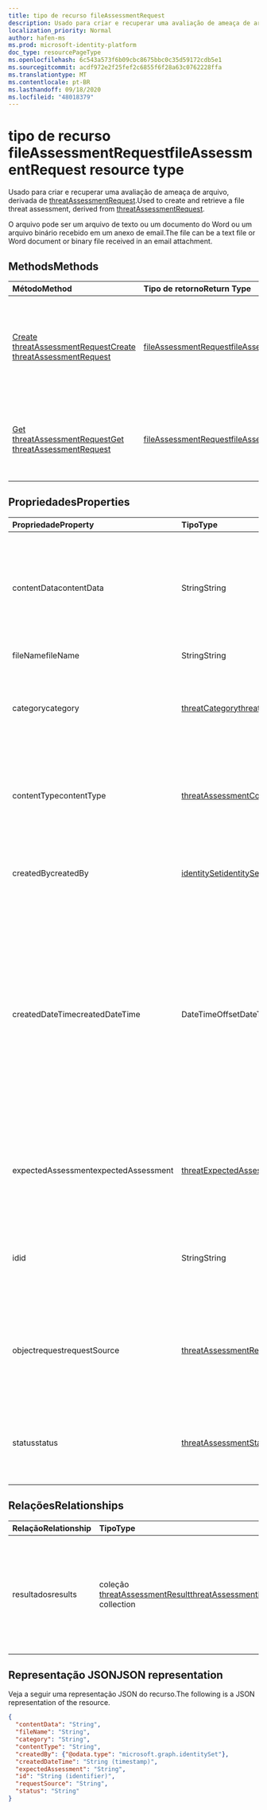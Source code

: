 ```yaml
---
title: tipo de recurso fileAssessmentRequest
description: Usado para criar e recuperar uma avaliação de ameaça de arquivo.
localization_priority: Normal
author: hafen-ms
ms.prod: microsoft-identity-platform
doc_type: resourcePageType
ms.openlocfilehash: 6c543a573f6b09cbc8675bbc0c35d59172cdb5e1
ms.sourcegitcommit: acdf972e2f25fef2c6855f6f28a63c0762228ffa
ms.translationtype: MT
ms.contentlocale: pt-BR
ms.lasthandoff: 09/18/2020
ms.locfileid: "48018379"
---
```

# <a name="fileassessmentrequest-resource-type"></a><span data-ttu-id="7540b-103">tipo de recurso fileAssessmentRequest</span><span class="sxs-lookup"><span data-stu-id="7540b-103">fileAssessmentRequest resource type</span></span>

<span data-ttu-id="7540b-104">Usado para criar e recuperar uma avaliação de ameaça de arquivo, derivada de [threatAssessmentRequest](threatAssessmentRequest.md).</span><span class="sxs-lookup"><span data-stu-id="7540b-104">Used to create and retrieve a file threat assessment, derived from [threatAssessmentRequest](threatAssessmentRequest.md).</span></span>

<span data-ttu-id="7540b-105">O arquivo pode ser um arquivo de texto ou um documento do Word ou um arquivo binário recebido em um anexo de email.</span><span class="sxs-lookup"><span data-stu-id="7540b-105">The file can be a text file or Word document or binary file received in an email attachment.</span></span>

## <a name="methods"></a><span data-ttu-id="7540b-106">Methods</span><span class="sxs-lookup"><span data-stu-id="7540b-106">Methods</span></span>

| <span data-ttu-id="7540b-107">Método</span><span class="sxs-lookup"><span data-stu-id="7540b-107">Method</span></span>       | <span data-ttu-id="7540b-108">Tipo de retorno</span><span class="sxs-lookup"><span data-stu-id="7540b-108">Return Type</span></span> | <span data-ttu-id="7540b-109">Descrição</span><span class="sxs-lookup"><span data-stu-id="7540b-109">Description</span></span> |
|:-------------|:------------|:------------|
| [<span data-ttu-id="7540b-110">Create threatAssessmentRequest</span><span class="sxs-lookup"><span data-stu-id="7540b-110">Create threatAssessmentRequest</span></span>](../api/informationprotection-post-threatassessmentrequests.md) | [<span data-ttu-id="7540b-111">fileAssessmentRequest</span><span class="sxs-lookup"><span data-stu-id="7540b-111">fileAssessmentRequest</span></span>](fileAssessmentRequest.md) | <span data-ttu-id="7540b-112">Crie uma nova solicitação de avaliação de arquivo postando um objeto **fileAssessmentRequest** .</span><span class="sxs-lookup"><span data-stu-id="7540b-112">Create a new file assessment request by posting a **fileAssessmentRequest** object.</span></span> |
| [<span data-ttu-id="7540b-113">Get threatAssessmentRequest</span><span class="sxs-lookup"><span data-stu-id="7540b-113">Get threatAssessmentRequest</span></span>](../api/threatassessmentrequest-get.md) | [<span data-ttu-id="7540b-114">fileAssessmentRequest</span><span class="sxs-lookup"><span data-stu-id="7540b-114">fileAssessmentRequest</span></span>](fileassessmentrequest.md) | <span data-ttu-id="7540b-115">Leia as propriedades e os relacionamentos de um objeto **fileAssessmentRequest** .</span><span class="sxs-lookup"><span data-stu-id="7540b-115">Read the properties and relationships of a **fileAssessmentRequest** object.</span></span> |

## <a name="properties"></a><span data-ttu-id="7540b-116">Propriedades</span><span class="sxs-lookup"><span data-stu-id="7540b-116">Properties</span></span>

| <span data-ttu-id="7540b-117">Propriedade</span><span class="sxs-lookup"><span data-stu-id="7540b-117">Property</span></span>     | <span data-ttu-id="7540b-118">Tipo</span><span class="sxs-lookup"><span data-stu-id="7540b-118">Type</span></span>        | <span data-ttu-id="7540b-119">Descrição</span><span class="sxs-lookup"><span data-stu-id="7540b-119">Description</span></span> |
|:-------------|:------------|:------------|
|<span data-ttu-id="7540b-120">contentData</span><span class="sxs-lookup"><span data-stu-id="7540b-120">contentData</span></span>|<span data-ttu-id="7540b-121">String</span><span class="sxs-lookup"><span data-stu-id="7540b-121">String</span></span>|<span data-ttu-id="7540b-122">Conteúdo de arquivo codificado em base64.</span><span class="sxs-lookup"><span data-stu-id="7540b-122">Base64 encoded file content.</span></span> <span data-ttu-id="7540b-123">O conteúdo do arquivo não pode buscar de volta porque não está armazenado.</span><span class="sxs-lookup"><span data-stu-id="7540b-123">The file content cannot fetch back because it isn't stored.</span></span>|
|<span data-ttu-id="7540b-124">fileName</span><span class="sxs-lookup"><span data-stu-id="7540b-124">fileName</span></span>|<span data-ttu-id="7540b-125">String</span><span class="sxs-lookup"><span data-stu-id="7540b-125">String</span></span>|<span data-ttu-id="7540b-126">O nome do arquivo.</span><span class="sxs-lookup"><span data-stu-id="7540b-126">The file name.</span></span>|
|<span data-ttu-id="7540b-127">category</span><span class="sxs-lookup"><span data-stu-id="7540b-127">category</span></span>|[<span data-ttu-id="7540b-128">threatCategory</span><span class="sxs-lookup"><span data-stu-id="7540b-128">threatCategory</span></span>](enums.md#threatcategory-values)|<span data-ttu-id="7540b-129">A categoria da ameaça.</span><span class="sxs-lookup"><span data-stu-id="7540b-129">The threat category.</span></span> <span data-ttu-id="7540b-130">Os valores possíveis são: `spam`, `phishing`, `malware`.</span><span class="sxs-lookup"><span data-stu-id="7540b-130">Possible values are: `spam`, `phishing`, `malware`.</span></span>|
|<span data-ttu-id="7540b-131">contentType</span><span class="sxs-lookup"><span data-stu-id="7540b-131">contentType</span></span>|[<span data-ttu-id="7540b-132">threatAssessmentContentType</span><span class="sxs-lookup"><span data-stu-id="7540b-132">threatAssessmentContentType</span></span>](enums.md#threatassessmentcontenttype-values)|<span data-ttu-id="7540b-133">O tipo de conteúdo de avaliação de ameaça.</span><span class="sxs-lookup"><span data-stu-id="7540b-133">The content type of threat assessment.</span></span> <span data-ttu-id="7540b-134">Os valores possíveis são: `mail`, `url`, `file`.</span><span class="sxs-lookup"><span data-stu-id="7540b-134">Possible values are: `mail`, `url`, `file`.</span></span>|
|<span data-ttu-id="7540b-135">createdBy</span><span class="sxs-lookup"><span data-stu-id="7540b-135">createdBy</span></span>|[<span data-ttu-id="7540b-136">identitySet</span><span class="sxs-lookup"><span data-stu-id="7540b-136">identitySet</span></span>](identityset.md)|<span data-ttu-id="7540b-137">O criador da solicitação de avaliação de ameaças.</span><span class="sxs-lookup"><span data-stu-id="7540b-137">The threat assessment request creator.</span></span>|
|<span data-ttu-id="7540b-138">createdDateTime</span><span class="sxs-lookup"><span data-stu-id="7540b-138">createdDateTime</span></span>|<span data-ttu-id="7540b-139">DateTimeOffset</span><span class="sxs-lookup"><span data-stu-id="7540b-139">DateTimeOffset</span></span>|<span data-ttu-id="7540b-140">O tipo Timestamp representa informações de data e hora usando o formato ISO 8601 e está sempre no horário UTC.</span><span class="sxs-lookup"><span data-stu-id="7540b-140">The Timestamp type represents date and time information using ISO 8601 format and is always in UTC time.</span></span> <span data-ttu-id="7540b-141">Por exemplo, meia-noite em UTC no dia 1º de janeiro de 2014 teria esta aparência: `'2014-01-01T00:00:00Z'`.</span><span class="sxs-lookup"><span data-stu-id="7540b-141">For example, midnight UTC on Jan 1, 2014 would look like this: `'2014-01-01T00:00:00Z'`.</span></span>|
|<span data-ttu-id="7540b-142">expectedAssessment</span><span class="sxs-lookup"><span data-stu-id="7540b-142">expectedAssessment</span></span>|[<span data-ttu-id="7540b-143">threatExpectedAssessment</span><span class="sxs-lookup"><span data-stu-id="7540b-143">threatExpectedAssessment</span></span>](enums.md#threatexpectedassessment-values)|<span data-ttu-id="7540b-144">A avaliação esperada do emissor.</span><span class="sxs-lookup"><span data-stu-id="7540b-144">The expected assessment from submitter.</span></span> <span data-ttu-id="7540b-145">Os valores possíveis são: `block` e `unblock`.</span><span class="sxs-lookup"><span data-stu-id="7540b-145">Possible values are: `block`, `unblock`.</span></span>|
|<span data-ttu-id="7540b-146">id</span><span class="sxs-lookup"><span data-stu-id="7540b-146">id</span></span>|<span data-ttu-id="7540b-147">String</span><span class="sxs-lookup"><span data-stu-id="7540b-147">String</span></span>|<span data-ttu-id="7540b-148">A ID da solicitação de avaliação da ameaça é um identificador global exclusivo (GUID).</span><span class="sxs-lookup"><span data-stu-id="7540b-148">The threat assessment request ID is a globally unique identifier (GUID).</span></span>|
|<span data-ttu-id="7540b-149">objectrequest</span><span class="sxs-lookup"><span data-stu-id="7540b-149">requestSource</span></span>|[<span data-ttu-id="7540b-150">threatAssessmentRequestSource</span><span class="sxs-lookup"><span data-stu-id="7540b-150">threatAssessmentRequestSource</span></span>](enums.md#threatassessmentrequestsource-values)|<span data-ttu-id="7540b-151">A origem da solicitação de avaliação de ameaça.</span><span class="sxs-lookup"><span data-stu-id="7540b-151">The source of threat assessment request.</span></span> <span data-ttu-id="7540b-152">Os valores possíveis são: `user` e `administrator`.</span><span class="sxs-lookup"><span data-stu-id="7540b-152">Possible values are: `user`, `administrator`.</span></span>|
|<span data-ttu-id="7540b-153">status</span><span class="sxs-lookup"><span data-stu-id="7540b-153">status</span></span>|[<span data-ttu-id="7540b-154">threatAssessmentStatus</span><span class="sxs-lookup"><span data-stu-id="7540b-154">threatAssessmentStatus</span></span>](enums.md#threatassessmentstatus-values)|<span data-ttu-id="7540b-155">O status do processo de avaliação.</span><span class="sxs-lookup"><span data-stu-id="7540b-155">The assessment process status.</span></span> <span data-ttu-id="7540b-156">Os valores possíveis são: `pending`, `completed`.</span><span class="sxs-lookup"><span data-stu-id="7540b-156">Possible values are: `pending`, `completed`.</span></span>|

## <a name="relationships"></a><span data-ttu-id="7540b-157">Relações</span><span class="sxs-lookup"><span data-stu-id="7540b-157">Relationships</span></span>

| <span data-ttu-id="7540b-158">Relação</span><span class="sxs-lookup"><span data-stu-id="7540b-158">Relationship</span></span> | <span data-ttu-id="7540b-159">Tipo</span><span class="sxs-lookup"><span data-stu-id="7540b-159">Type</span></span>        | <span data-ttu-id="7540b-160">Descrição</span><span class="sxs-lookup"><span data-stu-id="7540b-160">Description</span></span> |
|:-------------|:------------|:------------|
|<span data-ttu-id="7540b-161">resultados</span><span class="sxs-lookup"><span data-stu-id="7540b-161">results</span></span>|<span data-ttu-id="7540b-162">coleção [threatAssessmentResult](threatassessmentresult.md)</span><span class="sxs-lookup"><span data-stu-id="7540b-162">[threatAssessmentResult](threatassessmentresult.md) collection</span></span>|<span data-ttu-id="7540b-163">Uma coleção de resultados de avaliação de ameaças.</span><span class="sxs-lookup"><span data-stu-id="7540b-163">A collection of threat assessment results.</span></span> <span data-ttu-id="7540b-164">Somente leitura.</span><span class="sxs-lookup"><span data-stu-id="7540b-164">Read-only.</span></span> <span data-ttu-id="7540b-165">Por padrão, um `GET /threatAssessmentRequests/{id}` não retorna essa propriedade, a menos que você a aplique `$expand` .</span><span class="sxs-lookup"><span data-stu-id="7540b-165">By default, a `GET /threatAssessmentRequests/{id}` does not return this property unless you apply `$expand` on it.</span></span>|

## <a name="json-representation"></a><span data-ttu-id="7540b-166">Representação JSON</span><span class="sxs-lookup"><span data-stu-id="7540b-166">JSON representation</span></span>

<span data-ttu-id="7540b-167">Veja a seguir uma representação JSON do recurso.</span><span class="sxs-lookup"><span data-stu-id="7540b-167">The following is a JSON representation of the resource.</span></span>

<!-- {
  "blockType": "resource",
  "optionalProperties": [

  ],
  "@odata.type": "microsoft.graph.fileAssessmentRequest",
  "baseType": "",
  "keyProperty": "id"
}-->

```json
{
  "contentData": "String",
  "fileName": "String",
  "category": "String",
  "contentType": "String",
  "createdBy": {"@odata.type": "microsoft.graph.identitySet"},
  "createdDateTime": "String (timestamp)",
  "expectedAssessment": "String",
  "id": "String (identifier)",
  "requestSource": "String",
  "status": "String"
}
```

<!-- uuid: 16cd6b66-4b1a-43a1-adaf-3a886856ed98
2019-02-04 14:57:30 UTC -->
<!-- {
  "type": "#page.annotation",
  "description": "fileAssessmentRequest resource",
  "keywords": "",
  "section": "documentation",
  "tocPath": ""
}-->

